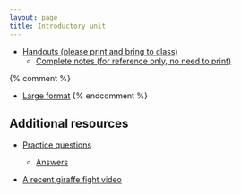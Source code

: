 ```yaml
---
layout: page
title: Introductory unit
---
```


* [Handouts (please print and bring to class)](/materials/intro.handouts.pdf)
  * [Complete notes (for reference only, no need to print)](/materials/intro.complete.pdf)

{% comment %} 
  * [Large format](/materials/intro.large.pdf)
{% endcomment %} 

## Additional resources

* [Practice questions](intro_ques.html)
	* [Answers](intro_ans.html)

* [A recent giraffe fight video](https://www.youtube.com/watch?v=KQLPL1qRhn8)

